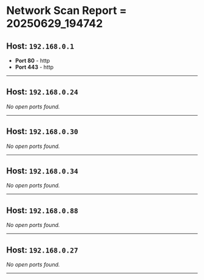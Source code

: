 # Network Scan Report = 20250629_194742

## Host: `192.168.0.1`
- **Port 80** - http
- **Port 443** - http

---

## Host: `192.168.0.24`
*No open ports found.*

---

## Host: `192.168.0.30`
*No open ports found.*

---

## Host: `192.168.0.34`
*No open ports found.*

---

## Host: `192.168.0.88`
*No open ports found.*

---

## Host: `192.168.0.27`
*No open ports found.*

---

